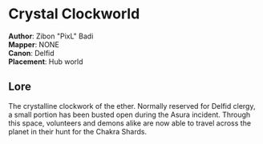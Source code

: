 # Crystal Clockworld

**Author**: Zibon "PixL" Badi  
**Mapper**: NONE  
**Canon**: Delfid  
**Placement**: Hub world

## Lore

The crystalline clockwork of the ether. Normally reserved for Delfid
clergy, a small portion has been busted open during the Asura incident.
Through this space, volunteers and demons alike are now able to travel
across the planet in their hunt for the Chakra Shards.

